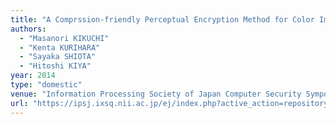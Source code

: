 ```yaml
---
title: "A Comprssion-friendly Perceptual Encryption Method for Color Images"
authors:
  - "Masanori KIKUCHI"
  - "Kenta KURIHARA"
  - "Sayaka SHIOTA"
  - "Hitoshi KIYA"
year: 2014
type: "domestic"
venue: "Information Processing Society of Japan Computer Security Symposium, pp. 3C4-3, 札幌市白石区, 2014-10-24."
url: "https://ipsj.ixsq.nii.ac.jp/ej/index.php?active_action=repository_view_main_item_detail&page_id=13&block_id=8&item_id=106691&item_no=1"
---
```

